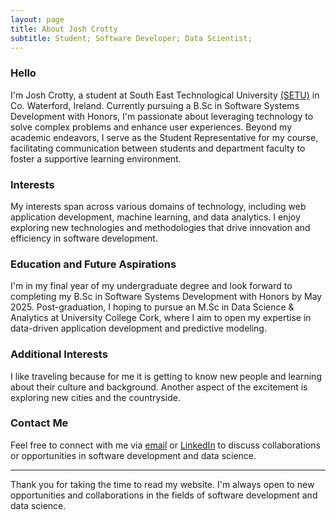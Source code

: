 ```yaml
---
layout: page
title: About Josh Crotty
subtitle: Student; Software Developer; Data Scientist;
---
```


### Hello

I'm Josh Crotty, a student at South East Technological University [(SETU)](https://www.setu.ie/)
in Co. Waterford, Ireland. Currently pursuing a B.Sc in Software Systems Development with Honors, I'm passionate about leveraging technology to solve complex problems and enhance user experiences. Beyond my academic endeavors, I serve as the Student Representative for my course, facilitating communication between students and department faculty to foster a supportive learning environment.

### Interests

My interests span across various domains of technology, including web application development, machine learning, and data analytics. I enjoy exploring new technologies and methodologies that drive innovation and efficiency in software development.

### Education and Future Aspirations

I'm in my final year of my undergraduate degree and look forward to completing my B.Sc in Software Systems Development with Honors by May 2025. Post-graduation, I hoping to pursue an M.Sc in Data Science & Analytics at University College Cork, where I aim to open my expertise in data-driven application development and predictive modeling.

### Additional Interests

I like traveling because for me it is getting to know new people and learning about their culture and background. Another aspect of the excitement is exploring new cities and the countryside.

### Contact Me

Feel free to connect with me via [email](mailto:crottjj@gmail.com) or [LinkedIn](https://www.linkedin.com/in/josh-crotty/) to discuss collaborations or opportunities in software development and data science.

---

Thank you for taking the time to read my website. I'm always open to new opportunities and collaborations in the fields of software development and data science.
